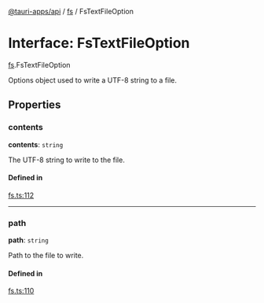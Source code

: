 [@tauri-apps/api](../README.md) / [fs](../modules/fs.md) / FsTextFileOption

# Interface: FsTextFileOption

[fs](../modules/fs.md).FsTextFileOption

Options object used to write a UTF-8 string to a file.

## Properties

### contents

 **contents**: `string`

The UTF-8 string to write to the file.

#### Defined in

[fs.ts:112](https://github.com/tauri-apps/tauri/blob/679abc6/tooling/api/src/fs.ts#L112)

___

### path

 **path**: `string`

Path to the file to write.

#### Defined in

[fs.ts:110](https://github.com/tauri-apps/tauri/blob/679abc6/tooling/api/src/fs.ts#L110)
